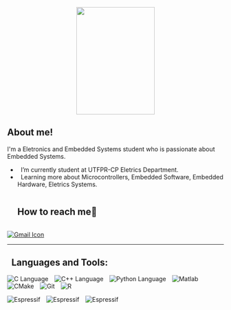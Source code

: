 <div align="center"><img src="https://github.com/Mo-Alsehli/Mo-Alsehli/assets/98949843/7b841857-16fb-422d-9297-be42e3eaf3a9" height = 250px width = 60%  /></div>

## About me!

<!--<img align="right" width = 250px height = 200px alt="Github" src="https://github.com/Mo-Alsehli/Mo-Alsehli/assets/98949843/92f233e8-fd56-4521-bc8e-b48fe669209a" /> -->

I'm a Eletronics and Embedded Systems student who is passionate about Embedded Systems.

-  &nbsp; I’m currently student at UTFPR-CP Eletrics Department.
-  &nbsp; Learning more about Microcontrollers, Embedded Software, Embedded Hardware, Eletrics Systems. 
  <!-- Connect with me -->
  <!--h2 without bottom border-->
  <div id="user-content-toc">
    <ul align="left">
      <summary><h2 style="display: inline-block">How to reach me🤝</h2></summary>
    </ul>
  <!--icons and links-->
  <p align="left">
  <!--<a href="https://www.linkedin.com/in/mohamed-magdi-4b209b218/" target="blank"><img align="center" src="https://user-images.githubusercontent.com/88904952/234979284-68c11d7f-1acc-4f0c-ac78-044e1037d7b0.png" alt="linkedin" height="50" width="50" /></a>-->
  <a href="mailto:marcelohaziel1@gmail.com"><img src="https://skillicons.dev/icons?i=gmail" alt="Gmail Icon" /></a>
  <!--<a href="discordapp.com/users/muhammed_mgdi" target="blank"><img align="center" src="https://user-images.githubusercontent.com/88904952/234982627-019fd336-6248-453c-9b05-97c13fd1d207.png" alt="discord" height="50" width="50" /></a>-->
  </p>
  </div>

---

<h2>  &nbsp; Languages and Tools:</h2>
  <p>
    <img src="https://skillicons.dev/icons?i=c" alt="C Language" style="display: inline-block; margin-right: 10px;" />
    <img src="https://skillicons.dev/icons?i=cpp" alt="C++ Language" style="display: inline-block; margin-right: 10px;" />
    <img src="https://skillicons.dev/icons?i=py" alt="Python Language" style="display: inline-block; margin-right: 10px;" />
    <img src="https://skillicons.dev/icons?i=matlab" alt="Matlab" style="display: inline-block; margin-right: 10px;" />
    <img src="https://skillicons.dev/icons?i=cmake" alt="CMake" style="display: inline-block; margin-right: 10px;" />
    <img src="https://skillicons.dev/icons?i=git" alt="Git" style="display: inline-block; margin-right: 10px;" />
    <img src="https://skillicons.dev/icons?i=r" alt="R" style="display: inline-block; margin-right: 10px;" />
  </p>
  	
   <p>
    <img src="https://img.shields.io/badge/espressif-E7352C?style=for-the-badge&logo=espressif&logoColor=white" alt="Espressif" style="display: inline-block; margin-right: 10px;" />
    <img src="https://img.shields.io/badge/-Arduino-00979D?style=for-the-badge&logo=Arduino&logoColor=whit" alt="Espressif" style="display: inline-block; margin-right: 10px;" />
    <img src="https://img.shields.io/badge/Made%20with-Jupyter-orange?style=for-the-badge&logo=Jupyter" alt="Espressif" style="display: inline-block; margin-right: 10px;" />
  </p>

<br/>

</div>
